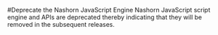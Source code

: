 #Deprecate the Nashorn JavaScript Engine
Nashorn JavaScript script engine and APIs are deprecated thereby indicating that they will be removed in the subsequent releases.